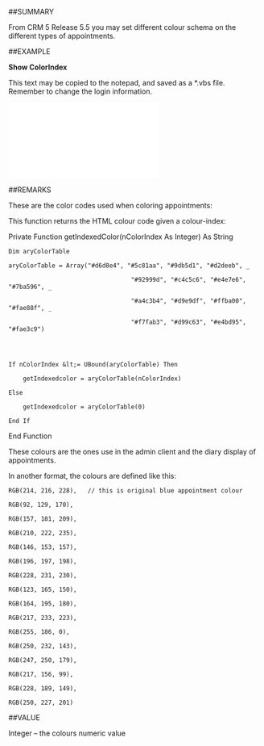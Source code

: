 
##SUMMARY

From CRM 5 Release 5.5 you may set different colour schema on the different types of appointments.


##EXAMPLE

**Show ColorIndex**

This text may be copied to the notepad, and saved as a *.vbs file. Remember to change the login information.

![](..\..\Examples\vbs\SOAppointment.ColorIndex.vbs.txt)


##REMARKS

These are the color codes used when coloring appointments: 

This function returns the HTML colour code given a colour-index: 

Private Function getIndexedColor(nColorIndex As Integer) As String 

    Dim aryColorTable 

    aryColorTable = Array("#d6d8e4", "#5c81aa", "#9db5d1", "#d2deeb", _ 

                                      "#92999d", "#c4c5c6", "#e4e7e6", "#7ba596", _ 

                                      "#a4c3b4", "#d9e9df", "#ffba00", "#fae88f", _ 

                                      "#f7fab3", "#d99c63", "#e4bd95", "#fae3c9") 




    If nColorIndex &lt;= UBound(aryColorTable) Then 

        getIndexedcolor = aryColorTable(nColorIndex) 

    Else 

        getIndexedcolor = aryColorTable(0) 

    End If 

End Function 


These colours are the ones use in the admin client and the diary display of appointments.


In another format, the colours are defined like this: 

    RGB(214, 216, 228),   // this is original blue appointment colour 

    RGB(92, 129, 170), 

    RGB(157, 181, 209), 

    RGB(210, 222, 235), 

    RGB(146, 153, 157), 

    RGB(196, 197, 198), 

    RGB(228, 231, 230), 

    RGB(123, 165, 150), 

    RGB(164, 195, 180), 

    RGB(217, 233, 223), 

    RGB(255, 186, 0), 

    RGB(250, 232, 143), 

    RGB(247, 250, 179), 

    RGB(217, 156, 99), 

    RGB(228, 189, 149), 

    RGB(250, 227, 201) 



##VALUE

Integer – the colours numeric value

